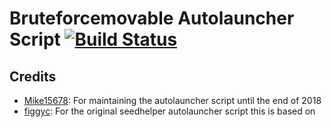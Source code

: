 # Bruteforcemovable Autolauncher Script [![Build Status](https://travis-ci.org/deadphoenix8091/bfm_autolauncher.svg?branch=master)](https://travis-ci.org/deadphoenix8091/bfm_autolauncher)

## Credits
- [Mike15678](https://github.com/Mike15678): For maintaining the autolauncher script until the end of 2018
- [figgyc](https://github.com/figgyc): For the original seedhelper autolauncher script this is based on
